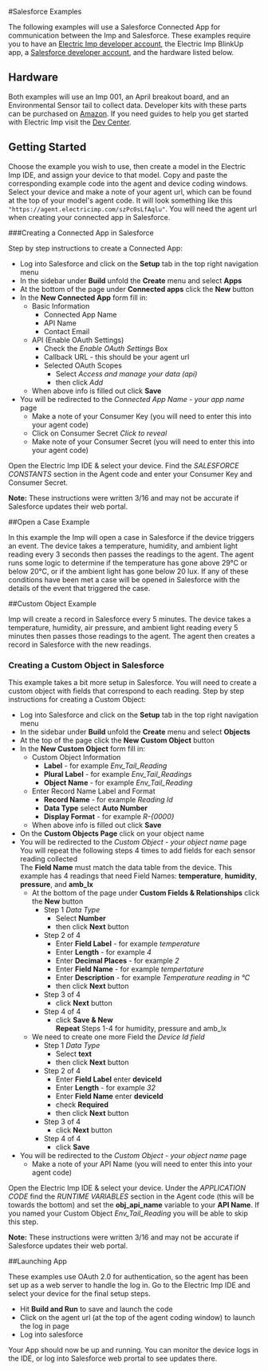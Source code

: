 #Salesforce Examples

The following examples will use a Salesforce Connected App for communication between the Imp and Salesforce.  These examples require you to have an [Electric Imp developer account](https://ide.electricimp.com/login), the Electric Imp BlinkUp app, a [Salesforce developer account](https://developer.salesforce.com/signup?d=70130000000td6N), and the hardware listed below.

## Hardware

Both examples will use an Imp 001, an April breakout board, and an Environmental Sensor tail to collect data.  Developer kits with these parts can be purchased on [Amazon](http://www.amazon.com/WiFi-Environmental-Sensor-LED-kit/dp/B00ZQ4D1TM/ref=sr_1_1?ie=UTF8&qid=1459988822&sr=8-1&keywords=electric+imp+kit).  If you need guides to help you get started with Electric Imp visit the [Dev Center](https://electricimp.com/docs/gettingstarted/).


## Getting Started

Choose the example you wish to use, then create a model in the Electric Imp IDE, and assign your device to that model.  Copy and paste the corresponding example code into the agent and device coding windows.  Select your device and make a note of your agent url, which can be found at the top of your model's agent code.  It will look something like this ```"https://agent.electricimp.com/szPc0sLfAqlu"```.  You will need the agent url when creating your connected app in Salesforce.


###Creating a Connected App in Salesforce

Step by step instructions to create a Connected App:

  - Log into Salesforce and click on the **Setup** tab in the top right navigation menu
  - In the sidebar under **Build** unfold the **Create** menu and select **Apps**
  - At the bottom of the page under **Connected apps** click the **New** button
  - In the **New Connected App** form fill in:
    - Basic Information
      - Connected App Name
      - API Name
      - Contact Email
    - API (Enable OAuth Settings)
      - Check the *Enable OAuth Settings* Box
      - Callback URL - this should be your agent url
      - Selected OAuth Scopes
        - Select *Access and manage your data (api)*
        - then click *Add*
    - When above info is filled out click **Save**
  - You will be redirected to the *Connected App Name - your app name* page
    - Make a note of your Consumer Key (you will need to enter this into your agent code)
    - Click on Consumer Secret *Click to reveal*
    - Make note of your Consumer Secret (you will need to enter this into your agent code)

Open the Electric Imp IDE & select your device.  Find the *SALESFORCE CONSTANTS* section in the Agent code and enter your Consumer Key and Consumer Secret.

**Note:** These instructions were written 3/16 and may not be accurate if Salesforce updates their web portal.

##Open a Case Example

In this example the Imp will open a case in Salesforce if the device triggers an event.  The device takes a temperature, humidity, and ambient light reading every 3 seconds then passes the readings to the agent.  The agent runs some logic to determine if the temperature has gone above 29°C or below 20°C, or if the ambient light has gone below 20 lux.  If any of these conditions have been met a case will be opened in Salesforce with the details of the event that triggered the case.


##Custom Object Example

Imp will create a record in Salesforce every 5 minutes.  The device takes a temperature, humidity, air pressure, and ambient light reading every 5 minutes then passes those readings to the agent.  The agent then creates a record in Salesforce with the new readings.

### Creating a Custom Object in Salesforce

This example takes a bit more setup in Salesforce.  You will need to create a custom object with fields that correspond to each reading.  Step by step instructions for creating a Custom Object:

- Log into Salesforce and click on the **Setup** tab in the top right navigation menu
- In the sidebar under **Build** unfold the **Create** menu and select **Objects**
- At the top of the page click the **New Custom Object** button
- In the **New Custom Object** form fill in:
  - Custom Object Information
    - **Label** - for example *Env_Tail_Reading*
    - **Plural Label** - for example *Env_Tail_Readings*
    - **Object Name** - for example *Env_Tail_Reading*
  - Enter Record Name Label and Format
    - **Record Name** - for example *Reading Id*
    - **Data Type** select **Auto Number**
    - **Display Format** - for example *R-{0000}*
  - When above info is filled out click **Save**
- On the **Custom Objects Page** click on your object name
- You will be redirected to the *Custom Object - your object name* page <br> You will repeat the following steps 4 times to add fields for each sensor reading collected <br> The **Field Name** must match the data table from the device. This example has 4 readings that need Field Names: **temperature**, **humidity**, **pressure**, and **amb_lx**
  - At the bottom of the page under **Custom Fields & Relationships** click the **New** button
    - Step 1 *Data Type*
      - Select **Number**
      - then click **Next** button
    - Step 2 of 4
      - Enter **Field Label** - for example *temperature*
      - Enter **Length** - for example *4*
      - Enter **Decimal Places** - for example *2*
      - Enter **Field Name** - for example *tempertature*
      - Enter **Description** - for example *Temperature reading in °C*
      - then click **Next** button
    - Step 3 of 4
      - click **Next** button
    - Step 4 of 4
      - click **Save & New** <br>
      **Repeat** Steps 1-4 for humidity, pressure and amb_lx
  - We need to create one more Field the *Device Id field*
    - Step 1 *Data Type*
      - Select **text**
      - then click **Next** button
    - Step 2 of 4
      - Enter **Field Label** enter **deviceId**
      - Enter **Length** - for example *32*
      - Enter **Field Name** enter **deviceId**
      - check **Required**
      - then click **Next** button
    - Step 3 of 4
      - click **Next** button
    - Step 4 of 4
      - click **Save**
- You will be redirected to the *Custom Object - your object name* page
  - Make a note of your API Name (you will need to enter this into your agent code)

Open the Electric Imp IDE & select your device.  Under the *APPLICATION CODE* find the *RUNTIME VARIABLES* section in the Agent code (this will be towards the bottom) and set the **obj_api_name** variable to your **API Name**.  If you named your Custom Object *Env_Tail_Reading* you will be able to skip this step.

**Note:** These instructions were written 3/16 and may not be accurate if Salesforce updates their web portal.


##Launching App

These examples use OAuth 2.0 for authentication, so the agent has been set up as a web server to handle the log in.
Go to the Electric Imp IDE and select your device for the final setup steps.

- Hit **Build and Run** to save and launch the code
- Click on the agent url (at the top of the agent coding window) to launch the log in page
- Log into salesforce

Your App should now be up and running.  You can monitor the device logs in the IDE, or log into Salesforce web prortal to see updates there.